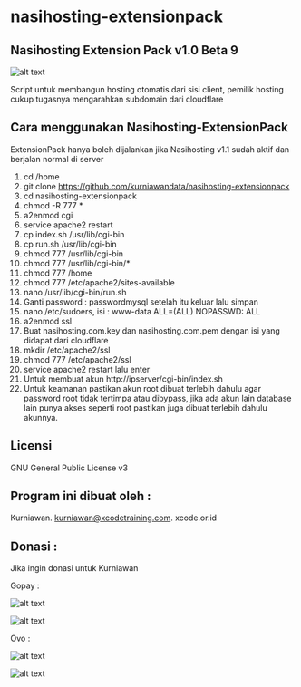 # nasihosting-extensionpack


Nasihosting Extension Pack v1.0 Beta 9
--------------------
![alt text](http://xcode.or.id/04_small-logo.png)

Script untuk membangun hosting otomatis dari sisi client, pemilik hosting cukup tugasnya mengarahkan subdomain dari cloudflare

Cara menggunakan Nasihosting-ExtensionPack
------------------------------------------
ExtensionPack hanya boleh dijalankan jika Nasihosting v1.1 sudah aktif dan berjalan normal di server
1. cd /home
2. git clone https://github.com/kurniawandata/nasihosting-extensionpack
3. cd nasihosting-extensionpack
4. chmod -R 777 *
5. a2enmod cgi 
6. service apache2 restart
7. cp index.sh /usr/lib/cgi-bin
8. cp run.sh /usr/lib/cgi-bin
9. chmod 777 /usr/lib/cgi-bin
10. chmod 777 /usr/lib/cgi-bin/*
11. chmod 777 /home
12. chmod 777 /etc/apache2/sites-available
13. nano /usr/lib/cgi-bin/run.sh
14. Ganti password : passwordmysql setelah itu keluar lalu simpan
15. nano /etc/sudoers, isi : www-data ALL=(ALL) NOPASSWD: ALL
16. a2enmod ssl
17. Buat nasihosting.com.key dan nasihosting.com.pem dengan isi yang didapat dari cloudflare
18. mkdir /etc/apache2/ssl
19. chmod 777 /etc/apache2/ssl
20. service apache2 restart lalu enter
21. Untuk membuat akun http://ipserver/cgi-bin/index.sh
22. Untuk keamanan pastikan akun root dibuat terlebih dahulu agar password root tidak tertimpa atau dibypass, jika ada akun lain database lain punya akses seperti root pastikan juga dibuat terlebih dahulu akunnya.

Licensi
-------
GNU General Public License v3

Program ini dibuat oleh :
--------------------------------------------
Kurniawan. kurniawan@xcodetraining.com.
xcode.or.id


Donasi :
--------
Jika ingin donasi untuk Kurniawan

Gopay :

![alt text](http://xcodeserver.my.id/gofood.png)

![alt text](http://xcodeserver.my.id/gopay.png)

Ovo :

![alt text](http://xcodeserver.my.id/ovo3.png)

![alt text](http://xcodeserver.my.id/ovo2.png)
